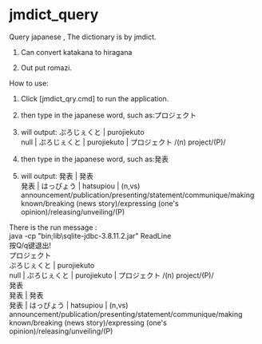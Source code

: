 # jmdict_query

Query japanese , The dictionary is by jmdict.

1. Can convert katakana to hiragana

2. Out put romazi. 

How to use:

1. Click [jmdict_qry.cmd] to run the application.

2. then type in the japanese word, such as:プロジェクト

3. will output:
ぷろじぇくと | purojiekuto<br>
null | ぷろじぇくと | purojiekuto | プロジェクト /(n) project/(P)/

4. then type in the japanese word, such as:発表

5. will output:
発表 | 発表<br>
発表 | はっぴょう | hatsupiou | (n,vs) announcement/publication/presenting/statement/communique/making known/breaking (news story)/expressing (one's opinion)/releasing/unveiling/(P)


There is the run message :<br>
java -cp "bin;lib\sqlite-jdbc-3.8.11.2.jar" ReadLine<br>
按Q/q键退出!<br>
プロジェクト<br>
ぷろじぇくと | purojiekuto<br>
null | ぷろじぇくと | purojiekuto | プロジェクト /(n) project/(P)/<br>
発表<br>
発表 | 発表<br>
発表 | はっぴょう | hatsupiou | (n,vs) announcement/publication/presenting/statement/communique/making known/breaking (news story)/expressing (one's opinion)/releasing/unveiling/(P)

